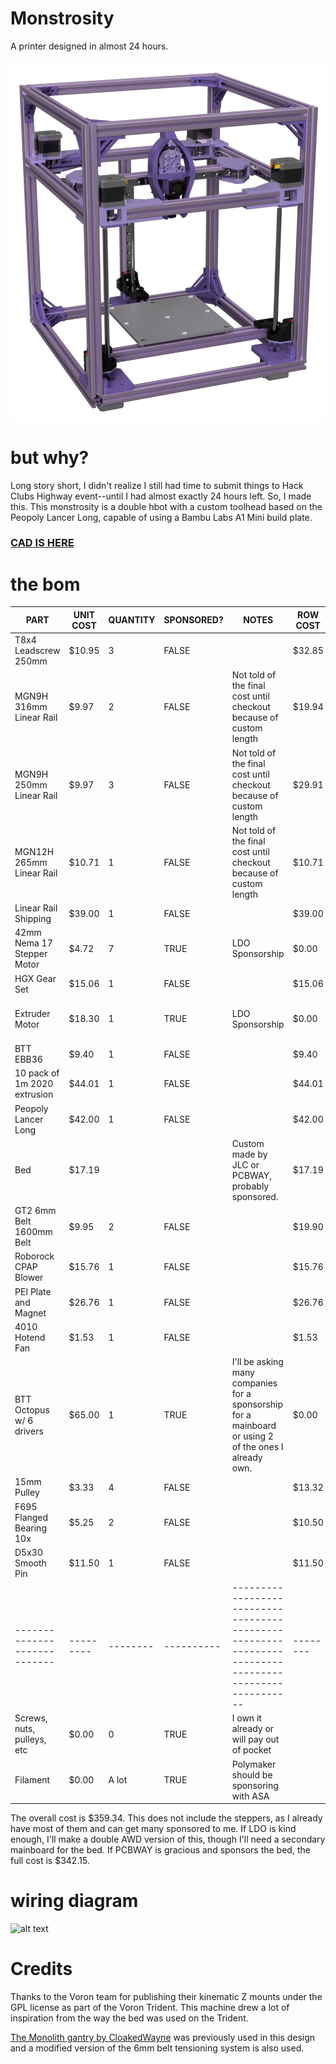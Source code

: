 # Monstrosity

A printer designed in almost 24 hours.

![alt text](renders/Monstrosity_full-transparent-cropped.png)

# but why?

Long story short, I didn't realize I still had time to submit things to Hack Clubs Highway event--until I had almost exactly 24 hours left. So, I made this. This monstrosity is a double hbot with a custom toolhead based on the Peopoly Lancer Long, capable of using a Bambu Labs A1 Mini build plate.

### [CAD IS HERE](https://cad.onshape.com/documents/a25eb3393e530945c6474152/w/d83d10951cb1e8008c7f68e6/e/854bc744f46243b389612f55?renderMode=0&uiState=688c1bc2fb56dc36b3a2ea53)

# the bom

| PART                         | UNIT COST | QUANTITY | SPONSORED? | NOTES                                                                                                 | ROW COST | SOURCE                                                                                                                                                         |
| ---------------------------- | --------- | -------- | ---------- | ----------------------------------------------------------------------------------------------------- | -------- | -------------------------------------------------------------------------------------------------------------------------------------------------------------- |
| T8x4 Leadscrew 250mm         | $10.95    | 3        | FALSE      |                                                                                                       | $32.85   | https://www.aliexpress.us/item/3256806551253663.html                                                                                                           |
| MGN9H 316mm Linear Rail      | $9.97     | 2        | FALSE      | Not told of the final cost until checkout because of custom length                                    | $19.94   | https://limobearing.com/                                                                                                                                       |
| MGN9H 250mm Linear Rail      | $9.97     | 3        | FALSE      | Not told of the final cost until checkout because of custom length                                    | $29.91   | https://limobearing.com/                                                                                                                                       |
| MGN12H 265mm Linear Rail     | $10.71    | 1        | FALSE      | Not told of the final cost until checkout because of custom length                                    | $10.71   | https://limobearing.com/                                                                                                                                       |
| Linear Rail Shipping         | $39.00    | 1        | FALSE      |                                                                                                       | $39.00   | https://limobearing.com/                                                                                                                                       |
| 42mm Nema 17 Stepper Motor   | $4.72     | 7        | TRUE       | LDO Sponsorship                                                                                       | $0.00    | https://www.omc-stepperonline.com/e-series-nema-17-bipolar-42ncm-59-49oz-in-1-5a-42x42x38mm-4-wires-w-1m-cable-connector-17he15-1504s                          |
| HGX Gear Set                 | $15.06    | 1        | FALSE      |                                                                                                       | $15.06   | https://www.aliexpress.us/item/3256805725355339.html                                                                                                           |
| Extruder Motor               | $18.30    | 1        | TRUE       | LDO Sponsorship                                                                                       | $0.00    | https://biqu.equipment/products/biqu-orbiter-v1-5-extruder-dual-driver-gear-extrusion-3d-printer-parts-for-cr10-10s-ender3-3-pro-ender5?variant=40041793683554 |
| BTT EBB36                    | $9.40     | 1        | FALSE      |                                                                                                       | $9.40    | https://www.aliexpress.us/item/3256804056513768.html                                                                                                           |
| 10 pack of 1m 2020 extrusion | $44.01    | 1        | FALSE      |                                                                                                       | $44.01   | https://www.aliexpress.us/item/3256807024011071.html                                                                                                           |
| Peopoly Lancer Long          | $42.00    | 1        | FALSE      |                                                                                                       | $42.00   | https://peopoly.net/products/magneto-x-lancer-melt-zone                                                                                                        |
| Bed                          | $17.19    |          |            | Custom made by JLC or PCBWAY, probably sponsored.                                                     | $17.19   |                                                                                                                                                                |
| GT2 6mm Belt 1600mm Belt     | $9.95     | 2        | FALSE      |                                                                                                       | $19.90   | https://www.aliexpress.us/item/3256805605215455.html                                                                                                           |
| Roborock CPAP Blower         | $15.76    | 1        | FALSE      |                                                                                                       | $15.76   | https://www.aliexpress.us/item/3256805903154627.html                                                                                                           |
| PEI Plate and Magnet         | $26.76    | 1        | FALSE      |                                                                                                       | $26.76   | https://www.aliexpress.us/item/3256809109559068.html                                                                                                           |
| 4010 Hotend Fan              | $1.53     | 1        | FALSE      |                                                                                                       | $1.53    | https://www.aliexpress.us/item/3256803185681643.html                                                                                                           |
| BTT Octopus w/ 6 drivers     | $65.00    | 1        | TRUE       | I'll be asking many companies for a sponsorship for a mainboard or using 2 of the ones I already own. | $0.00    | https://biqu.equipment/products/bigtreetech-octopus-v1-1?variant=39749193990242                                                                                |
| 15mm Pulley                  | $3.33     | 4        | FALSE      |                                                                                                       | $13.32   |                                                                                                                                                                |
| F695 Flanged Bearing 10x     | $5.25     | 2        | FALSE      |                                                                                                       | $10.50   |                                                                                                                                                                |
| D5x30 Smooth Pin             | $11.50    | 1        | FALSE      |                                                                                                       | $11.50   |                                                                                                                                                                |
| ---------------------------- | --------- | -------- | ---------- | ----------------------------------------------------------------------------------------------------- | -------- | -------------------------------------------------------------------------------------------------------------------------------------------------------------- |
| Screws, nuts, pulleys, etc   | $0.00     | 0        | TRUE       | I own it already or will pay out of pocket                                                            |          |                                                                                                                                                                |
| Filament                     | $0.00     | A lot    | TRUE       | Polymaker should be sponsoring with ASA                                                               |          |                                                                                                                                                                |

The overall cost is $359.34. This does not include the steppers, as I already have most of them and can get many sponsored to me. If LDO is kind enough, I'll make a double AWD version of this, though I'll need a secondary mainboard for the bed.
If PCBWAY is gracious and sponsors the bed, the full cost is $342.15.

# wiring diagram

![alt text](pictures/wiring.png)

# Credits

Thanks to the Voron team for publishing their kinematic Z mounts under the GPL license as part of the Voron Trident. This machine drew a lot of inspiration from the way the bed was used on the Trident.

[The Monolith gantry by CloakedWayne](https://github.com/CloakedWayne/Monolith_Gantry_V2-VT) was previously used in this design and a modified version of the 6mm belt tensioning system is also used.
